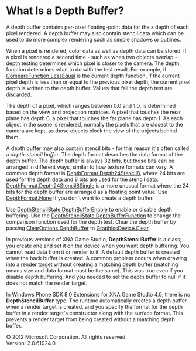 ﻿

# What Is a Depth Buffer?

A depth buffer contains per-pixel floating-point data for the z depth of each pixel rendered. A depth buffer may also contain stencil data which can be used to do more complex rendering such as simple shadows or outlines.

When a pixel is rendered, color data as well as depth data can be stored. If a pixel is rendered a second time - such as when two objects overlap - depth testing determines which pixel is closer to the camera. The depth function determines what to do with the test result. For example, if [CompareFunction.LessEqual](T.md#CompareFunction_Microsoft_Xna_Framework_Graphics_CompareFunction.LessEqual) is the current depth function, if the current pixel depth is less than or equal to the previous pixel depth, the current pixel depth is written to the depth buffer. Values that fail the depth test are discarded.

The depth of a pixel, which ranges between 0.0 and 1.0, is determined based on the view and projection matrices. A pixel that touches the near plane has depth 0, a pixel that touches the far plane has depth 1. As each object in the scene is rendered, normally the pixels that are closest to the camera are kept, as those objects block the view of the objects behind them.

A depth buffer may also contain stencil bits - for this reason it's often called a _depth-stencil buffer_. The depth format describes the data format of the depth buffer. The depth buffer is always 32 bits, but those bits can be arranged in different ways, similar to how texture formats can vary. A common depth format is [DepthFormat.Depth24Stencil8](T.md#DepthFormat_Microsoft_Xna_Framework_Graphics_DepthFormat.Depth24Stencil8), where 24 bits are used for the depth data and 8 bits are used for the stencil data. [DepthFormat.Depth24Stencil8Single](T.md#DepthFormat_Microsoft_Xna_Framework_Graphics_DepthFormat.Depth24Stencil8Single) is a more unusual format where the 24 bits for the depth buffer are arranged as a floating point value. Use [DepthFormat.None](T.md#DepthFormat_Microsoft_Xna_Framework_Graphics_DepthFormat.None) if you don't want to create a depth buffer.

Use [DepthStencilState.DepthBufferEnable](P_Microsoft_Xna_Framework_Graphics_DepthStencilState_DepthBufferEnable.md) to enable or disable depth buffering. Use the [DepthStencilState.DepthBufferFunction](P_Microsoft_Xna_Framework_Graphics_DepthStencilState_DepthBufferFunction.md) to change the comparison function used for the depth test. Clear the depth buffer by passing [ClearOptions.DepthBuffer](T.md#ClearOptions_Microsoft_Xna_Framework_Graphics_ClearOptions.DepthBuffer) to [GraphicsDevice.Clear](O_M_Microsoft_Xna_Framework_Graphics_GraphicsDevice_Clear.md).

In previous versions of XNA Game Studio, **DepthStencilBuffer** is a class; you create one and set it on the device when you want depth buffering. You cannot read data from it or render to it. A default depth buffer is created when the back buffer is created. A common problem occurs when drawing into a render target without creating a matching depth buffer (matching means size and data format must be the same). This was true even if you disable depth buffering. And you needed to set the depth buffer to null if it does not match the render target.

In Windows Phone SDK 8.0 Extensions for XNA Game Studio 4.0, there is no **DepthStencilBuffer** type. The runtime automatically creates a depth buffer when a render target is created, and you specify the format for the depth buffer in a render target's constructor along with the surface format. This prevents a render target from being created without a matching depth buffer.

© 2012 Microsoft Corporation. All rights reserved.  
Version: 2.0.61024.0